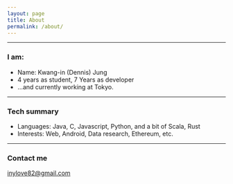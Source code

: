 ```yaml
---
layout: page
title: About
permalink: /about/
---
```

---

### I am:

- Name: Kwang-in (Dennis) Jung
- 4 years as student, 7 Years as developer
- …and currently working at Tokyo.

---

### Tech summary

- Languages: Java, C, Javascript, Python, and a bit of Scala, Rust
- Interests: Web, Android, Data research, Ethereum, etc.

---

### Contact me

[inylove82@gmail.com](mailto:inylove82@gmail.com)
